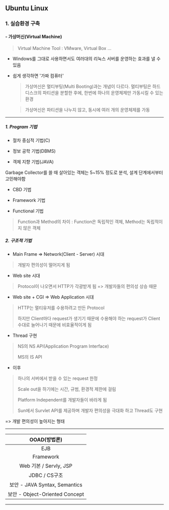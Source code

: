 ## Ubuntu Linux

### 1. 실습환경 구축

#### - 가상머신(Virtual Machine)

> Virtual Machine Tool : VMware, Virtual Box ...

- Windows를 그대로 사용하면서도 여러대의 리눅스 서버를 운영하는 효과를 낼 수 있음

- 쉽게 생각하면 '가짜 컴퓨터'

  > 가상머신은 멀티부팅(Multi Booting)과는 개념이 다르다. 멀티부팅은 하드디스크의 파티션을 분할한 후에, 한번에 하나의 운영체제만 가동시킬 수 있는 환경

  > 가상머신은 파티션을 나누지 않고, 동시에 여러 개의 운영체제를 가동


---

##### 1. Program 기법

- 절차 중심적 기법(C)

- 정보 공학 기법(DBMS)

- 객체 지향 기법(JAVA)

Garbage Collector를 쓸 때 살아있는 객체는 5~15% 정도로 분석, 설계 단계에서부터 고민해야함

- CBD 기법

- Framework 기법
- Functional 기법

> Function과 Method의 차이 : Function은 독립적인 객체, Method는 독립적이지 않은 객체



##### 2. 구조적 기법

- Main Frame => Network(Client - Server) 시대

> 개발자 편의성이 떨어지게 됨

- Web site 시대

> Protocol이 나오면서 HTTP가 각광받게 됨 => 개발자들의 편의성 상승 때문

- Web site + CGI => Web Application 시대

> HTTP는 멀티유저를 수용하려고 만든 Protocol
>
> 하지만 Client마다 request가 생기기 때문에 수용해야 하는 request가 Client 수대로 늘어나기 때문에 비효율적이게 됨

- Thread 구현

> NS의 NS API(Application Program Interface)
>
> MS의 IS API

- 이후

> 하나의 서버에서 받을 수 있는 request 한정
>
> Scale out을 하기에는 시간, 규범, 환경적 제한에 걸림
>
> Platform Independent를 개발자들이 바라게 됨
>
> Sun에서 Survlet API를 제공하며 개발자 편의성을 극대화 하고 Thread도 구현

=> 개발 편의성이 높아지는 형태

---

|          OOAD(방법론)          |
| :----------------------------: |
|              EJB               |
|           Framework            |
|     Web 기본 / Servly, JSP     |
|         JDBC / CS구조          |
| 보안 - JAVA Syntax, Semantics  |
| 보안 - Object-Oriented Concept |

---

